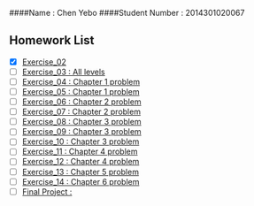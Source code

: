 ####Name : Chen Yebo
####Student Number : 2014301020067
## Homework List
* [x] [Exercise_02](https://github.com/whucyb/computational_physics_N2014301020067/blob/master/Exercise_02/Exercise_02.md)
* [ ] [Exercise_03 : All levels]()
* [ ] [Exercise_04 : Chapter 1 problem ]()
* [ ] [Exercise_05 : Chapter 1 problem ]()
* [ ] [Exercise_06 : Chapter 2 problem ]()
* [ ] [Exercise_07 : Chapter 2 problem ]()
* [ ] [Exercise_08 : Chapter 3 problem ]()
* [ ] [Exercise_09 : Chapter 3 problem ]()
* [ ] [Exercise_10 : Chapter 3 problem ]()
* [ ] [Exercise_11 : Chapter 4 problem ]()
* [ ] [Exercise_12 : Chapter 4 problem ]()
* [ ] [Exercise_13 : Chapter 5 problem ]()
* [ ] [Exercise_14 : Chapter 6 problem ]()
* [ ] [Final Project : ]()
